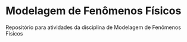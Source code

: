# Modelagem de Fenômenos Físicos
Repositório para atividades da disciplina de Modelagem de Fenômenos Físicos
